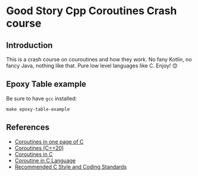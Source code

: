 # Good Story Cpp Coroutines Crash course

## Introduction

This is a crash course on couroutines and how they work. No fany Kotlin, no fancy Java, nothing like that. Pure low level languages like C. Enjoy! 😊


## Epoxy Table example

Be sure to have `gcc` installed:

```shell
make epoxy-table-example
```

## References

- [Coroutines in one page of C](https://www.embeddedrelated.com/showarticle/455.php)
- [Coroutines (C++20)](https://en.cppreference.com/w/cpp/language/coroutines)
- [Coroutines in C](https://www.chiark.greenend.org.uk/~sgtatham/coroutines.html)
- [Coroutine in C Language](http://www.vishalchovatiya.com/coroutine-in-c-language/)
- [Recommended C Style and Coding Standards](https://www.doc.ic.ac.uk/lab/cplus/cstyle.html)